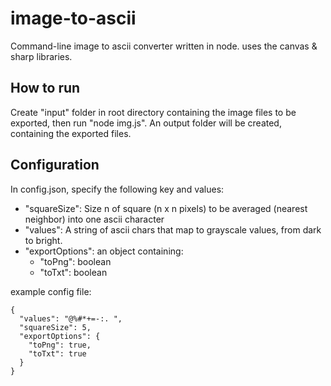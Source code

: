 # image-to-ascii

Command-line image to ascii converter written in node. uses the canvas & sharp libraries.

## How to run

Create "input" folder in root directory containing the image files to be exported, then run "node img.js".
An output folder will be created, containing the exported files.

## Configuration

In config.json, specify the following key and values:

- "squareSize": Size n of square (n x n pixels) to be averaged (nearest neighbor) into one ascii character
- "values": A string of ascii chars that map to grayscale values, from dark to bright.
- "exportOptions": an object containing:
  - "toPng": boolean
  - "toTxt": boolean

example config file:

```
{
  "values": "@%#*+=-:. ",
  "squareSize": 5,
  "exportOptions": {
    "toPng": true,
    "toTxt": true
  }
}
```
